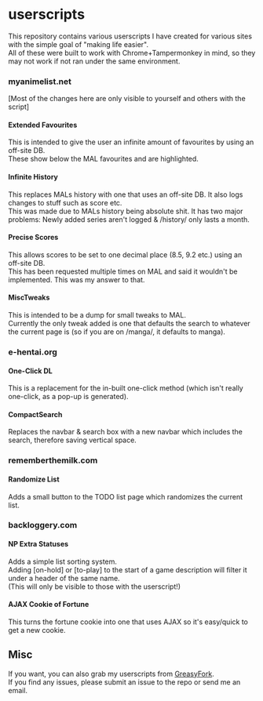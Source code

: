 # userscripts
This repository contains various userscripts I have created for various sites with the simple goal of "making life easier".  
All of these were built to work with Chrome+Tampermonkey in mind, so they may not work if not ran under the same environment.


### myanimelist.net
[Most of the changes here are only visible to yourself and others with the script]
####  Extended Favourites
This is intended to give the user an infinite amount of favourites by using an off-site DB.  
These show below the MAL favourites and are highlighted.
#### Infinite History
This replaces MALs history with one that uses an off-site DB. It also logs changes to stuff such as score etc.  
This was made due to MALs history being absolute shit. It has two major problems: Newly added series aren't logged & /history/ only lasts a month.

#### Precise Scores
This allows scores to be set to one decimal place (8.5, 9.2 etc.) using an off-site DB.   
This has been requested multiple times on MAL and said it wouldn't be implemented. This was my answer to that.
#### MiscTweaks
This is intended to be a dump for small tweaks to MAL.   
Currently the only tweak added is one that defaults the search to whatever the current page is (so if you are on /manga/, it defaults to manga).


### e-hentai.org
#### One-Click DL
This is a replacement for the in-built one-click method (which isn't really one-click, as a pop-up is generated). 
#### CompactSearch
Replaces the navbar & search box with a new navbar which includes the search, therefore saving vertical space.

### rememberthemilk.com
#### Randomize List
Adds a small button to the TODO list page which randomizes the current list.


### backloggery.com
#### NP Extra Statuses
Adds a simple list sorting system.  
Adding [on-hold] or [to-play] to the start of a game description will filter it under a header of the same name.  
(This will only be visible to those with the userscript!)
#### AJAX Cookie of Fortune
This turns the fortune cookie into one that uses AJAX so it's easy/quick to get a new cookie.


## Misc
If you want, you can also grab my userscripts from [GreasyFork](https://greasyfork.org/users/2392-daku).  
If you find any issues, please submit an issue to the repo or send me an email.

